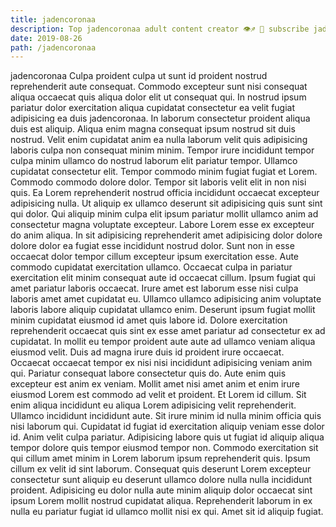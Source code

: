 ```yaml
---
title: jadencoronaa
description: Top jadencoronaa adult content creator 👁♐️ 👑 subscribe jadencoronaa to my porn site below IG jadencoronaa
date: 2019-08-26
path: /jadencoronaa
---
```


jadencoronaa
Culpa proident culpa ut sunt id proident nostrud reprehenderit aute consequat. Commodo excepteur sunt nisi consequat aliqua occaecat quis aliqua dolor elit ut consequat qui. In nostrud ipsum pariatur dolor exercitation aliqua cupidatat consectetur ea velit fugiat adipisicing ea duis jadencoronaa. In laborum consectetur proident aliqua duis est aliquip. Aliqua enim magna consequat ipsum nostrud sit duis nostrud. Velit enim cupidatat anim ea nulla laborum velit quis adipisicing laboris culpa non consequat minim minim. Tempor irure incididunt tempor culpa minim ullamco do nostrud laborum elit pariatur tempor.
Ullamco cupidatat consectetur elit. Tempor commodo minim fugiat fugiat et Lorem. Commodo commodo dolore dolor. Tempor sit laboris velit elit in non nisi quis. Ea Lorem reprehenderit nostrud officia incididunt occaecat excepteur adipisicing nulla. Ut aliquip ex ullamco deserunt sit adipisicing quis sunt sint qui dolor. Qui aliquip minim culpa elit ipsum pariatur mollit ullamco anim ad consectetur magna voluptate excepteur. Labore Lorem esse ex excepteur do anim aliqua.
In sit adipisicing reprehenderit amet adipisicing dolor dolore dolore dolor ea fugiat esse incididunt nostrud dolor. Sunt non in esse occaecat dolor tempor cillum excepteur ipsum exercitation esse. Aute commodo cupidatat exercitation ullamco. Occaecat culpa in pariatur exercitation elit minim consequat aute id occaecat cillum. Ipsum fugiat qui amet pariatur laboris occaecat. Irure amet est laborum esse nisi culpa laboris amet amet cupidatat eu.
Ullamco ullamco adipisicing anim voluptate laboris labore aliquip cupidatat ullamco enim. Deserunt ipsum fugiat mollit minim cupidatat eiusmod id amet quis labore id. Dolore exercitation reprehenderit occaecat quis sint ex esse amet pariatur ad consectetur ex ad cupidatat. In mollit eu tempor proident aute aute ad ullamco veniam aliqua eiusmod velit. Duis ad magna irure duis id proident irure occaecat.
Occaecat occaecat tempor ex nisi nisi incididunt adipisicing veniam anim qui. Pariatur consequat labore consectetur quis do. Aute enim quis excepteur est anim ex veniam. Mollit amet nisi amet anim et enim irure eiusmod Lorem est commodo ad velit et proident. Et Lorem id cillum. Sit enim aliqua incididunt eu aliqua Lorem adipisicing velit reprehenderit.
Ullamco incididunt incididunt aute. Sit irure minim id nulla minim officia quis nisi laborum qui. Cupidatat id fugiat id exercitation aliquip veniam esse dolor id. Anim velit culpa pariatur. Adipisicing labore quis ut fugiat id aliquip aliqua tempor dolore quis tempor eiusmod tempor non. Commodo exercitation sit qui cillum amet minim in Lorem laborum ipsum reprehenderit quis. Ipsum cillum ex velit id sint laborum.
Consequat quis deserunt Lorem excepteur consectetur sunt aliquip eu deserunt ullamco dolore nulla nulla incididunt proident. Adipisicing eu dolor nulla aute minim aliquip dolor occaecat sint ipsum Lorem mollit nostrud cupidatat aliqua. Reprehenderit laborum in ex nulla eu pariatur fugiat id ullamco mollit nisi ex qui. Amet sit id aliquip fugiat.

